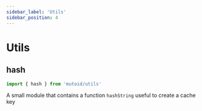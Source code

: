 ```yaml
---
sidebar_label: 'Utils'
sidebar_position: 4
---
```


# Utils

## hash

```ts
import { hash } from 'mutoid/utils'
```

A small module that contains a function `hashString` useful to create a cache key
